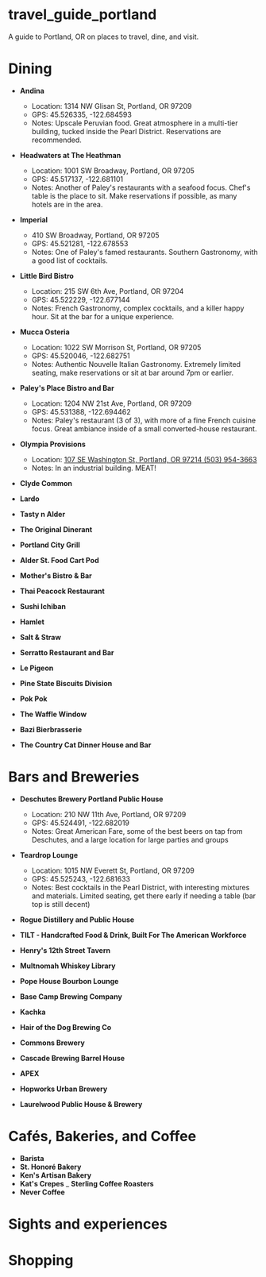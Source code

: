 # travel_guide_portland
A guide to Portland, OR on places to travel, dine, and visit.

# Dining

- __Andina__
  - Location: 1314 NW Glisan St, Portland, OR 97209
  - GPS: 45.526335, -122.684593
  - Notes: Upscale Peruvian food.  Great atmosphere in a multi-tier building, tucked inside the Pearl District. Reservations are recommended.

- __Headwaters at The Heathman__
  - Location: 1001 SW Broadway, Portland, OR 97205
  - GPS: 45.517137, -122.681101
  - Notes: Another of Paley's restaurants with a seafood focus.  Chef's table is the place to sit.  Make reservations if possible, as many hotels are in the area.

- __Imperial__
  - 410 SW Broadway, Portland, OR 97205
  - GPS: 45.521281, -122.678553
  - Notes: One of Paley's famed restaurants.  Southern Gastronomy, with a good list of cocktails.

- __Little Bird Bistro__
  - Location: 215 SW 6th Ave, Portland, OR 97204
  - GPS: 45.522229, -122.677144
  - Notes: French Gastronomy, complex cocktails, and a killer happy hour.  Sit at the bar for a unique experience.

- __Mucca Osteria__
  - Location: 1022 SW Morrison St, Portland, OR 97205
  - GPS: 45.520046, -122.682751
  - Notes: Authentic Nouvelle Italian Gastronomy.  Extremely limited seating, make reservations or sit at bar around 7pm or earlier.

- __Paley's Place Bistro and Bar__
  - Location: 1204 NW 21st Ave, Portland, OR 97209
  - GPS: 45.531388, -122.694462
  - Notes: Paley's restaurant (3 of 3), with more of a fine French cuisine focus.  Great ambiance inside of a small converted-house restaurant.

- __Olympia Provisions__
  - Location:
[107 SE Washington St, Portland, OR 97214 (503) 954-3663](https://g.co/kgs/9sxPVh)
  - Notes: In an industrial building. MEAT!

- __Clyde Common__
- __Lardo__
- __Tasty n Alder__
- __The Original Dinerant__
- __Portland City Grill__
- __Alder St. Food Cart Pod__
- __Mother's Bistro & Bar__
- __Thai Peacock Restaurant__
- __Sushi Ichiban__
- __Hamlet__
- __Salt & Straw__
- __Serratto Restaurant and Bar__
- __Le Pigeon__
- __Pine State Biscuits Division__
- __Pok Pok__
- __The Waffle Window__
- __Bazi Bierbrasserie__
- __The Country Cat Dinner House and Bar__

# Bars and Breweries

- __Deschutes Brewery Portland Public House__
  - Location: 210 NW 11th Ave, Portland, OR 97209
  - GPS: 45.524491, -122.682019
  - Notes: Great American Fare, some of the best beers on tap from Deschutes, and a large location for large parties and groups

- __Teardrop Lounge__
  - Location: 1015 NW Everett St, Portland, OR 97209
  - GPS: 45.525243, -122.681633
  - Notes: Best cocktails in the Pearl District, with interesting mixtures and materials.  Limited seating, get there early if needing a table (bar top is still decent)

- __Rogue Distillery and Public House__
- __TILT - Handcrafted Food & Drink, Built For The American Workforce__
- __Henry's 12th Street Tavern__
- __Multnomah Whiskey Library__
- __Pope House Bourbon Lounge__
- __Base Camp Brewing Company__
- __Kachka__
- __Hair of the Dog Brewing Co__
- __Commons Brewery__
- __Cascade Brewing Barrel House__
- __APEX__
- __Hopworks Urban Brewery__
- __Laurelwood Public House & Brewery__


# Cafés, Bakeries, and Coffee

- __Barista__
- __St. Honoré Bakery__
- __Ken's Artisan Bakery__
- __Kat's Crepes__
_ __Sterling Coffee Roasters__
- __Never Coffee__

# Sights and experiences


# Shopping
